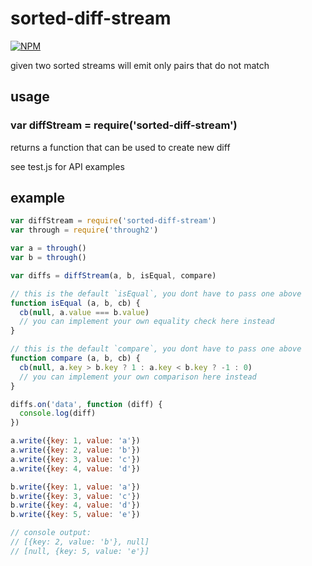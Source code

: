 # sorted-diff-stream

[![NPM](https://nodei.co/npm/sorted-diff-stream.png)](https://nodei.co/npm/sorted-diff-stream/)

given two sorted streams will emit only pairs that do not match

## usage

### var diffStream = require('sorted-diff-stream')
returns a function that can be used to create new diff

see test.js for API examples

## example

```js
var diffStream = require('sorted-diff-stream')
var through = require('through2')

var a = through()
var b = through()

var diffs = diffStream(a, b, isEqual, compare)

// this is the default `isEqual`, you dont have to pass one above
function isEqual (a, b, cb) {
  cb(null, a.value === b.value)
  // you can implement your own equality check here instead
}

// this is the default `compare`, you dont have to pass one above
function compare (a, b, cb) {
  cb(null, a.key > b.key ? 1 : a.key < b.key ? -1 : 0)
  // you can implement your own comparison here instead
}

diffs.on('data', function (diff) {
  console.log(diff)
})

a.write({key: 1, value: 'a'})
a.write({key: 2, value: 'b'})
a.write({key: 3, value: 'c'})
a.write({key: 4, value: 'd'})

b.write({key: 1, value: 'a'})
b.write({key: 3, value: 'c'})
b.write({key: 4, value: 'd'})
b.write({key: 5, value: 'e'})

// console output:
// [{key: 2, value: 'b'}, null]
// [null, {key: 5, value: 'e'}]
```
